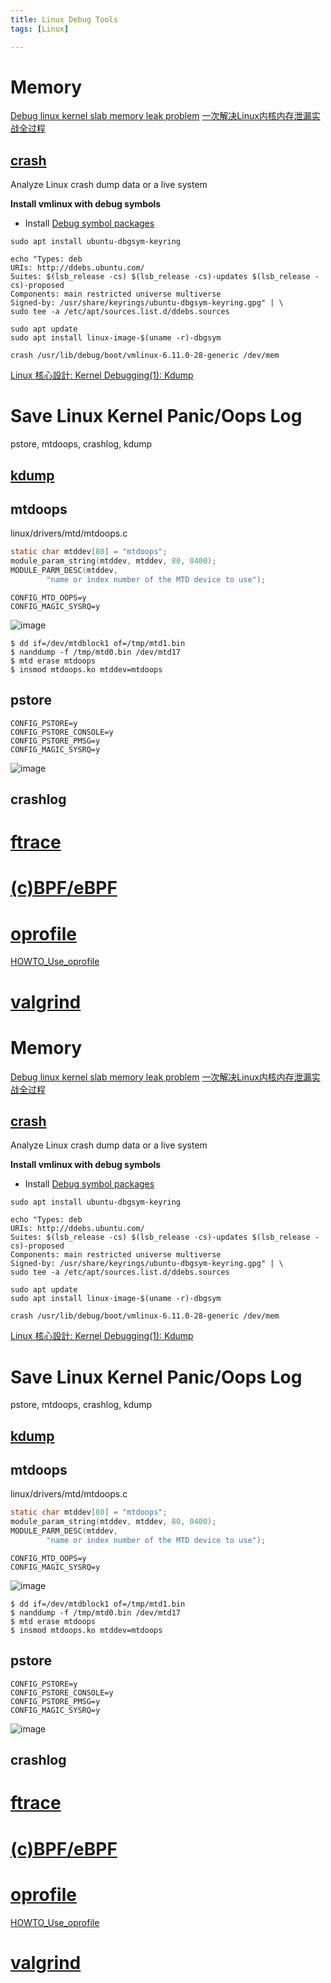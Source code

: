 ```yaml
---
title: Linux Debug Tools
tags: [Linux]

---
```



# Memory
[Debug linux kernel slab memory leak problem](https://www.cnblogs.com/WangYangkai/p/14442558.html)
[一次解决Linux内核内存泄漏实战全过程](https://zhuanlan.zhihu.com/p/577973486)

## [crash](https://man7.org/linux/man-pages/man8/crash.8.html)
Analyze Linux crash dump data or a live system

**Install vmlinux with debug symbols**
* Install [Debug symbol packages](https://documentation.ubuntu.com/server/explanation/debugging/debug-symbol-packages/)
``` console
sudo apt install ubuntu-dbgsym-keyring
```

``` console
echo "Types: deb
URIs: http://ddebs.ubuntu.com/
Suites: $(lsb_release -cs) $(lsb_release -cs)-updates $(lsb_release -cs)-proposed 
Components: main restricted universe multiverse
Signed-by: /usr/share/keyrings/ubuntu-dbgsym-keyring.gpg" | \
sudo tee -a /etc/apt/sources.list.d/ddebs.sources
```


``` cosole
sudo apt update
sudo apt install linux-image-$(uname -r)-dbgsym
```

``` cosole
crash /usr/lib/debug/boot/vmlinux-6.11.0-28-generic /dev/mem
```


[Linux 核心設計: Kernel Debugging(1): Kdump](https://hackmd.io/@RinHizakura/HkHacces6)

# Save Linux Kernel Panic/Oops Log
pstore, mtdoops, crashlog, kdump

## [kdump](https://www.kernel.org/doc/html/latest/admin-guide/kdump/kdump.html)

## mtdoops


linux/drivers/mtd/mtdoops.c
``` c
static char mtddev[80] = "mtdoops";
module_param_string(mtddev, mtddev, 80, 0400);
MODULE_PARM_DESC(mtddev,
        "name or index number of the MTD device to use");
```


``` vim
CONFIG_MTD_OOPS=y
CONFIG_MAGIC_SYSRQ=y
```


![image](https://hackmd.io/_uploads/ryLwhTpwxx.png)


``` console
$ dd if=/dev/mtdblock1 of=/tmp/mtd1.bin
$ nanddump -f /tmp/mtd0.bin /dev/mtd17
$ mtd erase mtdoops
$ insmod mtdoops.ko mtddev=mtdoops
```


## pstore
``` vim
CONFIG_PSTORE=y
CONFIG_PSTORE_CONSOLE=y
CONFIG_PSTORE_PMSG=y
CONFIG_MAGIC_SYSRQ=y
```

![image](https://hackmd.io/_uploads/HJQ9napvll.png)



## crashlog


# [ftrace](https://hackmd.io/@manbing/ryfa9EKkw)


# [\(c\)BPF/eBPF](https://hackmd.io/MoIbUgwzRbe-TSQ6NllufA)


# [oprofile](https://man7.org/linux/man-pages/man1/oprofile.1.html)

[HOWTO_Use_oprofile](https://linuxlink.timesys.com/docs/wiki/engineering/HOWTO_Use_oprofile)


# [valgrind](https://valgrind.org/docs/manual/manual.html)
# Memory
[Debug linux kernel slab memory leak problem](https://www.cnblogs.com/WangYangkai/p/14442558.html)
[一次解决Linux内核内存泄漏实战全过程](https://zhuanlan.zhihu.com/p/577973486)

## [crash](https://man7.org/linux/man-pages/man8/crash.8.html)
Analyze Linux crash dump data or a live system

**Install vmlinux with debug symbols**
* Install [Debug symbol packages](https://documentation.ubuntu.com/server/explanation/debugging/debug-symbol-packages/)
``` console
sudo apt install ubuntu-dbgsym-keyring
```

``` console
echo "Types: deb
URIs: http://ddebs.ubuntu.com/
Suites: $(lsb_release -cs) $(lsb_release -cs)-updates $(lsb_release -cs)-proposed 
Components: main restricted universe multiverse
Signed-by: /usr/share/keyrings/ubuntu-dbgsym-keyring.gpg" | \
sudo tee -a /etc/apt/sources.list.d/ddebs.sources
```


``` cosole
sudo apt update
sudo apt install linux-image-$(uname -r)-dbgsym
```

``` cosole
crash /usr/lib/debug/boot/vmlinux-6.11.0-28-generic /dev/mem
```


[Linux 核心設計: Kernel Debugging(1): Kdump](https://hackmd.io/@RinHizakura/HkHacces6)

# Save Linux Kernel Panic/Oops Log
pstore, mtdoops, crashlog, kdump

## [kdump](https://www.kernel.org/doc/html/latest/admin-guide/kdump/kdump.html)

## mtdoops


linux/drivers/mtd/mtdoops.c
``` c
static char mtddev[80] = "mtdoops";
module_param_string(mtddev, mtddev, 80, 0400);
MODULE_PARM_DESC(mtddev,
        "name or index number of the MTD device to use");
```


``` vim
CONFIG_MTD_OOPS=y
CONFIG_MAGIC_SYSRQ=y
```


![image](https://hackmd.io/_uploads/ryLwhTpwxx.png)


``` console
$ dd if=/dev/mtdblock1 of=/tmp/mtd1.bin
$ nanddump -f /tmp/mtd0.bin /dev/mtd17
$ mtd erase mtdoops
$ insmod mtdoops.ko mtddev=mtdoops
```


## pstore
``` vim
CONFIG_PSTORE=y
CONFIG_PSTORE_CONSOLE=y
CONFIG_PSTORE_PMSG=y
CONFIG_MAGIC_SYSRQ=y
```

![image](https://hackmd.io/_uploads/HJQ9napvll.png)



## crashlog


# [ftrace](https://hackmd.io/@manbing/ryfa9EKkw)


# [\(c\)BPF/eBPF](https://hackmd.io/MoIbUgwzRbe-TSQ6NllufA)


# [oprofile](https://man7.org/linux/man-pages/man1/oprofile.1.html)

[HOWTO_Use_oprofile](https://linuxlink.timesys.com/docs/wiki/engineering/HOWTO_Use_oprofile)


# [valgrind](https://valgrind.org/docs/manual/manual.html)